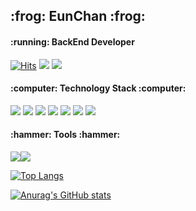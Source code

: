 <h2>:frog: EunChan :frog:</h2>
<h4>:running: BackEnd Developer</h4>

[![Hits](https://hits.seeyoufarm.com/api/count/incr/badge.svg?url=https%3A%2F%2Fgithub.com%2FEunChanNam&count_bg=%233DC849&title_bg=%23555555&icon=github.svg&icon_color=%23FFFFFF&title=GitHub&edge_flat=false)](https://hits.seeyoufarm.com) <a href="https://www.instagram.com/left_chan/"><img src="https://img.shields.io/badge/Instagram-FF69B4?style=flat-square&logo=Instagram&logoColor=white"/></a> <img src="https://img.shields.io/badge/Gmail-FF8C00?style=flat-square&logo=Gmail&logoColor=white"/>



<h4>:computer: Technology Stack :computer:</h4>

<img src="https://img.shields.io/badge/C++-0000CD?style=flat&logo=C++&logoColor=white"/> <img src="https://img.shields.io/badge/JAVA-A52A2A?style=flat&logo=java&logoColor=white"/> <img src="https://img.shields.io/badge/Mysql-4479A1?style=flat&logo=mysql&logoColor=white"> <img src="https://img.shields.io/badge/Spring-6DB33F?style=flat&logo=Spring&logoColor=white"/> <img src="https://img.shields.io/badge/Spring Boot-6DB33F?style=flat&logo=Spring Boot&logoColor=white"/> <img src="https://img.shields.io/badge/JPA-FF00FF?style=flat&logo=&logoColor=white"/> <img src="https://img.shields.io/badge/Data JPA-FF00FF?style=flat&logo=&logoColor=white"/>

<h4>:hammer: Tools :hammer:</h4>

<img src="https://img.shields.io/badge/Github-181717?style=flat&logo=github&logoColor=white"/><img src="https://img.shields.io/badge/Intellij-000000?style=flat&logo=Intellij IDEA&logoColor=white"/> 

[![Top Langs](https://github-readme-stats.vercel.app/api/top-langs/?username=EunChanNam&exclude_repo=HomePage_project-1,HomepageProject,Training,JPA_Study)](https://github.com/EunChanNam/github-readme-stats)

[![Anurag's GitHub stats](https://github-readme-stats.vercel.app/api?username=EunChanNam&show_icons=true&theme=onedark)](https://github.com/EunChanNam/github-readme-stats)

<!--
**EunChanNam/EunChanNam** is a ✨ _special_ ✨ repository because its `README.md` (this file) appears on your GitHub profile.

Here are some ideas to get you started:

- 🔭 I’m currently working on ...
- 🌱 I’m currently learning ...
- 👯 I’m looking to collaborate on ...
- 🤔 I’m looking for help with ...
- 💬 Ask me about ...
- 📫 How to reach me: ...
- 😄 Pronouns: ...
- ⚡ Fun fact: ...
-->
